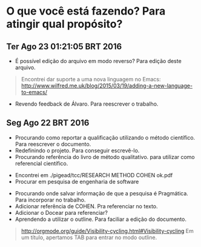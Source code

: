 # O que você está fazendo? Para atingir qual propósito?

## Ter Ago 23 01:21:05 BRT 2016 ##

- É possível edição do arquivo em modo reverso? Para edição deste arquivo.
> Encontrei dar suporte a uma nova linguagem no Emacs: http://www.wilfred.me.uk/blog/2015/03/19/adding-a-new-language-to-emacs/

- Revendo feedback de Álvaro. Para reescrever o trabalho.


## Seg Ago 22 BRT 2016 ##

- Procurando como reportar a qualificação utilizando o método científico. Para reescrever o documento.
- Redefinindo o projeto. Para conseguir escrevê-lo.
- Procurando referência do livro de método qualitativo. para utilizar como referencial científico.
 * Encontrei em ./pigead/tcc/RESEARCH METHOD COHEN ok.pdf
 * Procurar em pesquisa de engenharia de software
- Procurando onde salvar informação de que a pesquisa é Pragmática. Para incorporar no trabalho.
- Adicionar referência de COHEN. Pra referenciar no texto.
- Adicionar o Docear para referenciar? 
- Aprendendo a utilizar o outline. Para faciliar a edição do documento.
> http://orgmode.org/guide/Visibility-cycling.html#Visibility-cycling Em um título, apertamos TAB para entrar no modo outline.




